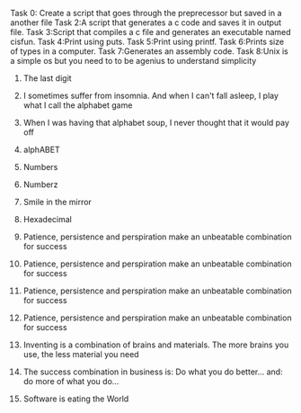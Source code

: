 Task 0: Create a script that goes through the preprecessor but saved in a another file
Task 2:A script that generates a c code and saves it in output file.
Task 3:Script that compiles a c file and generates an executable named cisfun. 
Task 4:Print using puts. Task 
5:Print using printf. 
Task 6:Prints size of types in a computer. 
Task 7:Generates an assembly code. 
Task 8:Unix is a simple os but you need to to be agenius to understand simplicity
1. The last digit
2. I sometimes suffer from insomnia. And when I can't fall asleep, I play what I call the alphabet game
3. When I was having that alphabet soup, I never thought that it would pay off
4. alphABET
5. Numbers
6. Numberz
7. Smile in the mirror
8. Hexadecimal
9. Patience, persistence and perspiration make an unbeatable combination for success
9. Patience, persistence and perspiration make an unbeatable combination for success
9. Patience, persistence and perspiration make an unbeatable combination for success
9. Patience, persistence and perspiration make an unbeatable combination for success


11. Inventing is a combination of brains and materials. The more brains you use, the less material you need
12. The success combination in business is: Do what you do better... and: do more of what you do...
13. Software is eating the World
